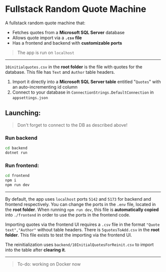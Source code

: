 # Fullstack Random Quote Machine
A fullstack random quote machine that:

* Fetches quotes from a **Microsoft SQL Server** database
* Allows quote import via a **`.csv` file**
* Has a frontend and backend with **customizable ports**
>The app is run on `localhost`
---

`10initialquotes.csv` in the **root folder** is the file with quotes for the database. This file has `Text` and `Author` table headers. 
1. Import it directly into a **Microsoft SQL Server table** entitled "`Quotes`" with an auto-incrementing id column
2. Connect to your database in `ConnectionStrings.DefaultConnection` in `appsettings.json`

## Launching:
>Don't forget to connect to the DB as described above!
### Run backend 
```bash
cd backend
dotnet run
```
### Run frontend:
```bash
cd frontend
npm i
npm run dev
```
---
By default, the app uses `localhost` ports `5142` and `5173` for backend and frontend respectively. You can change the ports in the `.env` file, located in the **root folder**. When running `npm run dev`, this file is **automatically copied** into `./frontend` in order to use the ports in the frontend code.

Importing quotes via the frontend UI requires a `.csv` file in the format `"Quote text","Author"` without table headers. There is `5quotesToAdd.csv` in the **root folder**. This file exists to test the importing via the frontend UI.

The reinitialization uses `backend/10InitialQuotesForReinit.csv` to import into the table after **clearing it**.

---
> To-do: working on Docker now